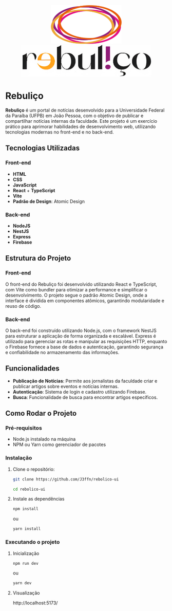<div align="center">
   <img src="./src/assets/defaultImages/SiteLogo.svg" width="220" height="120"/>
   <br />
   <img src="./src/assets/defaultImages/SiteLogoText.png" height="100"/>
</div>

# Rebuliço

**Rebuliço** é um portal de notícias desenvolvido para a Universidade Federal da Paraíba (UFPB) em João Pessoa, com o objetivo de publicar e compartilhar notícias internas da faculdade. Este projeto é um exercício prático para aprimorar habilidades de desenvolvimento web, utilizando tecnologias modernas no front-end e no back-end.

## Tecnologias Utilizadas

### Front-end

- **HTML**
- **CSS**
- **JavaScript**
- **React** + **TypeScript**
- **Vite**
- **Padrão de Design**: Atomic Design

### Back-end

- **NodeJS**
- **NestJS**
- **Express**
- **Firebase**

## Estrutura do Projeto

### Front-end

O front-end do Rebuliço foi desenvolvido utilizando React e TypeScript, com Vite como bundler para otimizar a performance e simplificar o desenvolvimento. O projeto segue o padrão Atomic Design, onde a interface é dividida em componentes atômicos, garantindo modularidade e reuso de código.

### Back-end

O back-end foi construído utilizando Node.js, com o framework NestJS para estruturar a aplicação de forma organizada e escalável. Express é utilizado para gerenciar as rotas e manipular as requisições HTTP, enquanto o Firebase fornece a base de dados e autenticação, garantindo segurança e confiabilidade no armazenamento das informações.

## Funcionalidades

- **Publicação de Notícias**: Permite aos jornalistas da faculdade criar e publicar artigos sobre eventos e notícias internas.
- **Autenticação**: Sistema de login e cadastro utilizando Firebase.
- **Busca**: Funcionalidade de busca para encontrar artigos específicos.

## Como Rodar o Projeto

### Pré-requisitos

- Node.js instalado na máquina
- NPM ou Yarn como gerenciador de pacotes

### Instalação

1. Clone o repositório:
   ```bash
   git clone https://github.com/J3ffn/rebolico-ui
   ```
   ```bash
   cd rebolico-ui
   ```
2. Instale as dependências
   ```bash
   npm install
   ```
   ou
   ```bash
   yarn install
   ```

### Executando o projeto

1. Inicialização

   ```bash
   npm run dev
   ```

   ou

   ```bash
   yarn dev
   ```

2. Visualização
   <div> 
      <a>
      http://localhost:5173/
      </a>
   </div>
